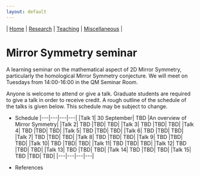 ```yaml
---
layout: default
---
```



| [Home](index.md)  | [Research](research-en.md)    | [Teaching](teaching-en.md) | [Miscellaneous](miscellaneous-en.md)          | 

# Mirror Symmetry seminar 

A learning seminar on the mathematical aspect of 2D Mirror Symmetry, particularly the homological Mirror Symmetry conjecture. We will meet on Tuesdays from 14:00-16:00 in the QM Seminar Room.

Anyone is welcome to attend or give a talk. Graduate students are required to give a talk in order to receive credit. A rough outline of the schedule of the talks is given below. This schedule may be subject to change.

- Schedule
|---|---|---|---|
|Talk 1|		30 September|				TBD				|An overview of Mirror Symmetry|
|Talk 2|		TBD	|TBD| TBD|
|Talk 3|		TBD	|TBD| TBD|
|Talk 4|		TBD	|TBD| TBD|
|Talk 5|		TBD	|TBD| TBD|
|Talk 6|		TBD	|TBD| TBD|
|Talk 7|		TBD	|TBD| TBD|
|Talk 8|		TBD	|TBD| TBD|
|Talk 9| 		TBD	|TBD| TBD|
|Talk 10| 		TBD	|TBD| TBD|
|Talk 11| 		TBD	|TBD| TBD|
|Talk 12| 		TBD	|TBD| TBD|
|Talk 13| 		TBD	|TBD| TBD|
|Talk 14| 		TBD	|TBD| TBD|
|Talk 15| 		TBD	|TBD| TBD|
|---|---|---|---|


- References






<meta name="googlebot" content="noindex" />
